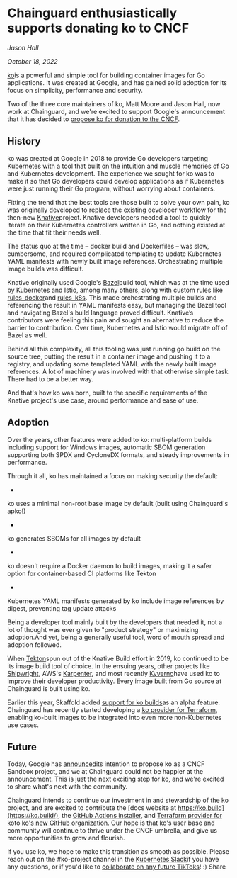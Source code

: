 # Chainguard enthusiastically supports donating ko to CNCF

*Jason Hall*

*October 18, 2022*

[ko](https://ko.build/)is a powerful and simple tool for building container images for Go applications. It was created at Google, and has gained solid adoption for its focus on simplicity, performance and security.



Two of the three core maintainers of ko, Matt Moore and Jason Hall, now work at Chainguard, and we're excited to support Google's announcement that it has decided to [propose ko for donation to the CNCF](https://opensource.googleblog.com/2022/10/ko-applies-to-become-a-cncf-sandbox-project.html).



## History

ko was created at Google in 2018 to provide Go developers targeting Kubernetes with a tool that built on the intuition and muscle memories of Go and Kubernetes development. The experience we sought for ko was to make it so that Go developers could develop applications as if Kubernetes were just running their Go program, without worrying about containers.



Fitting the trend that the best tools are those built to solve your own pain, ko was originally developed to replace the existing developer workflow for the then-new [Knative](https://knative.dev/)project. Knative developers needed a tool to quickly iterate on their Kubernetes controllers written in Go, and nothing existed at the time that fit their needs well.



The status quo at the time – docker build and Dockerfiles – was slow, cumbersome, and required complicated templating to update Kubernetes YAML manifests with newly built image references. Orchestrating multiple image builds was difficult.



Knative originally used Google's [Bazel](https://bazel.build/)build tool, which was at the time used by Kubernetes and Istio, among many others, along with custom rules like [rules_docker](https://github.com/bazelbuild/rules_docker)and [rules_k8s](https://github.com/bazelbuild/rules_k8s). This made orchestrating multiple builds and referencing the result in YAML manifests easy, but managing the Bazel tool and navigating Bazel's build language proved difficult. Knative’s contributors were feeling this pain and sought an alternative to reduce the barrier to contribution. Over time, Kubernetes and Istio would migrate off of Bazel as well.



Behind all this complexity, all this tooling was just running go build on the source tree, putting the result in a container image and pushing it to a registry, and updating some templated YAML with the newly built image references. A lot of machinery was involved with that otherwise simple task. There had to be a better way.



And that's how ko was born, built to the specific requirements of the Knative project's use case, around performance and ease of use.



## Adoption

Over the years, other features were added to ko: multi-platform builds including support for Windows images, automatic SBOM generation supporting both SPDX and CycloneDX formats, and steady improvements in performance.



Through it all, ko has maintained a focus on making security the default:



- 

ko uses a minimal non-root base image by default (built using Chainguard's apko!)

- 

ko generates SBOMs for all images by default

- 

ko doesn't require a Docker daemon to build images, making it a safer option for container-based CI platforms like Tekton

- 

Kubernetes YAML manifests generated by ko include image references by digest, preventing tag update attacks



Being a developer tool mainly built by the developers that needed it, not a lot of thought was ever given to "product strategy" or maximizing adoption.And yet, being a generally useful tool, word of mouth spread and adoption followed.



When [Tekton](https://tekton.dev/)spun out of the Knative Build effort in 2019, ko continued to be its image build tool of choice. In the ensuing years, other projects like [Shipwright](https://shipwright.io/), AWS's [Karpenter](https://karpenter.sh/), and most recently [Kyverno](https://kyverno.io/)have used ko to improve their developer productivity. Every image built from Go source at Chainguard is built using ko.



Earlier this year, Skaffold added [support for ko builds](https://skaffold.dev/docs/pipeline-stages/builders/ko/)as an alpha feature. Chainguard has recently started developing a [ko provider for Terraform](https://registry.terraform.io/providers/chainguard-dev/ko/), enabling ko-built images to be integrated into even more non-Kubernetes use cases.



## Future

Today, Google has [announced](https://opensource.googleblog.com/2022/10/ko-applies-to-become-a-cncf-sandbox-project.html)its intention to propose ko as a CNCF Sandbox project, and we at Chainguard could not be happier at the announcement. This is just the next exciting step for ko, and we're excited to share what's next with the community.



Chainguard intends to continue our investment in and stewardship of the ko project, and are excited to contribute the [docs website at https://ko.build](https://ko.build/), the [GitHub Actions installer](https://github.com/imjasonh/setup-ko), and [Terraform provider for ko](https://registry.terraform.io/providers/chainguard-dev/ko/)to [ko's new GitHub organization](https://github.com/ko-build). Our hope is that ko's user base and community will continue to thrive under the CNCF umbrella, and give us more opportunities to grow and flourish.



If you use ko, we hope to make this transition as smooth as possible. Please reach out on the #ko-project channel in the [Kubernetes Slack](https://slack.k8s.io/)if you have any questions, or if you'd like to [collaborate on any future TikToks](https://www.tiktok.com/@dlorenc/video/7136912345678286122)! :)
Share